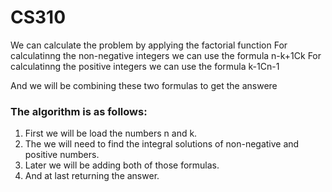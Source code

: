 # CS310
We can calculate the problem by applying the factorial function 
For calculatinng the non-negative integers we can use the formula n-k+1Ck
For calculatinng the positive integers we can use the formula k-1Cn-1

And we will be combining these two formulas to get the answere

### The algorithm is as follows:
1. First we will be load the numbers n and k.
2. The we will need to find the integral solutions of non-negative and positive numbers.
3. Later we will be adding both of those formulas.
4. And at last returning the answer.
